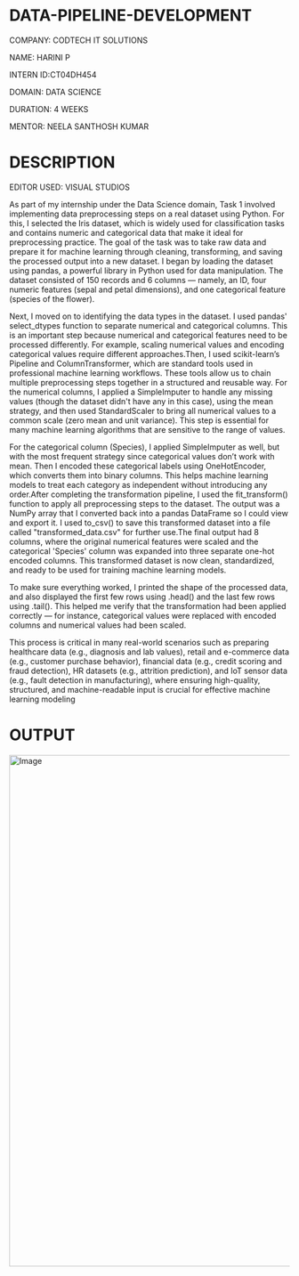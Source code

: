 # DATA-PIPELINE-DEVELOPMENT

COMPANY: CODTECH IT SOLUTIONS

NAME: HARINI P

INTERN ID:CT04DH454

DOMAIN: DATA SCIENCE

DURATION: 4 WEEKS

MENTOR: NEELA SANTHOSH KUMAR

# DESCRIPTION

EDITOR USED: VISUAL STUDIOS

As part of my internship under the Data Science domain, Task 1 involved implementing data preprocessing steps on a real dataset using Python. For this, I selected the Iris dataset, which is widely used for classification tasks and contains numeric and categorical data that make it ideal for preprocessing practice. The goal of the task was to take raw data and prepare it for machine learning through cleaning, transforming, and saving the processed output into a new dataset. I began by loading the dataset using pandas, a powerful library in Python used for data manipulation. The dataset consisted of 150 records and 6 columns — namely, an ID, four numeric features (sepal and petal dimensions), and one categorical feature (species of the flower).

Next, I moved on to identifying the data types in the dataset. I used pandas' select_dtypes function to separate numerical and categorical columns. This is an important step because numerical and categorical features need to be processed differently. For example, scaling numerical values and encoding categorical values require different approaches.Then, I used scikit-learn’s Pipeline and ColumnTransformer, which are standard tools used in professional machine learning workflows. These tools allow us to chain multiple preprocessing steps together in a structured and reusable way. For the numerical columns, I applied a SimpleImputer to handle any missing values (though the dataset didn't have any in this case), using the mean strategy, and then used StandardScaler to bring all numerical values to a common scale (zero mean and unit variance). This step is essential for many machine learning algorithms that are sensitive to the range of values.

For the categorical column (Species), I applied SimpleImputer as well, but with the most frequent strategy since categorical values don’t work with mean. Then I encoded these categorical labels using OneHotEncoder, which converts them into binary columns. This helps machine learning models to treat each category as independent without introducing any order.After completing the transformation pipeline, I used the fit_transform() function to apply all preprocessing steps to the dataset. The output was a NumPy array that I converted back into a pandas DataFrame so I could view and export it. I used to_csv() to save this transformed dataset into a file called "transformed_data.csv" for further use.The final output had 8 columns, where the original numerical features were scaled and the categorical 'Species' column was expanded into three separate one-hot encoded columns. This transformed dataset is now clean, standardized, and ready to be used for training machine learning models.

To make sure everything worked, I printed the shape of the processed data, and also displayed the first few rows using .head() and the last few rows using .tail(). This helped me verify that the transformation had been applied correctly — for instance, categorical values were replaced with encoded columns and numerical values had been scaled.

This process is critical in many real-world scenarios such as preparing healthcare data (e.g., diagnosis and lab values), retail and e-commerce data (e.g., customer purchase behavior), financial data (e.g., credit scoring and fraud detection), HR datasets (e.g., attrition prediction), and IoT sensor data (e.g., fault detection in manufacturing), where ensuring high-quality, structured, and machine-readable input is crucial for effective machine learning modeling

# OUTPUT
<img width="1407" height="919" alt="Image" src="https://github.com/user-attachments/assets/6d70d2de-3293-4e59-950d-50b124244a9b" />

